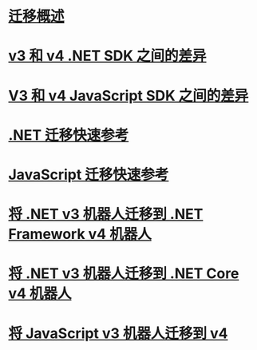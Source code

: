 # [迁移概述](migration-overview.md)
# [v3 和 v4 .NET SDK 之间的差异](migration-about.md)
# [V3 和 v4 JavaScript SDK 之间的差异](migration-about-javascript.md)
# [.NET 迁移快速参考](net-migration-quickreference.md)
# [JavaScript 迁移快速参考](javascript-migration-quickreference.md)
# [将 .NET v3 机器人迁移到 .NET Framework v4 机器人](conversion-framework.md)
# [将 .NET v3 机器人迁移到 .NET Core v4 机器人](conversion-core.md)
# [将 JavaScript v3 机器人迁移到 v4](conversion-javascript.md)

<!-- Current target:
_intro/overview_
    Summary of our approach to migration, including what's in this node, with links. (pending)
Differences between the v3 and v4 .NET SDK
Differences between the v3 and v4 JavaScript SDK (pending rough draft Jonathan S)
.NET migration quick reference
JavaScript migration quick reference
Migrate a .NET v3 bot to a Framework v4 bot
Migrate a .NET v3 bot to a Core v4 bot
Migrate a JavaScript v3 bot to v4

(For walkthroughs and overview: mention why you'd use each approach)
-->